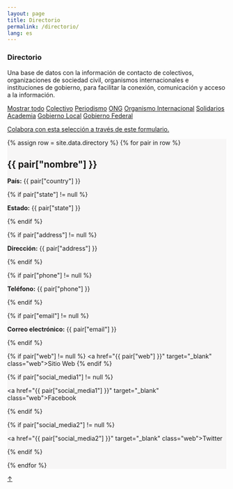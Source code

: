 ```yaml
---
layout: page
title: Directorio
permalink: /directorio/
lang: es
---
```


<h3>Directorio</h3>

<div class="directorio">
<p class="intro">Una base de datos con la información de contacto de colectivos, organizaciones de sociedad civil, organismos internacionales e instituciones de gobierno, para facilitar la conexión, comunicación y acceso a la información.</p>
</div>

<div class="side">
  <a href="#" class="tag factive" data-filter="all">Mostrar todo</a>
  <a href="#" class="tag" data-filter=".Colectivo">Colectivo</a>
  <a href="#" class="tag" data-filter=".Periodismo">Periodismo</a>
  <a href="#" class="tag" data-filter=".ONG">ONG</a>
  <a href="#" class="tag" data-filter=".OrganismoInternacional">Organismo Internacional</a>
  <a href="#" class="tag" data-filter=".Solidarios">Solidarios</a>
  <a href="#" class="tag" data-filter=".Academia">Academia</a>
  <a href="#" class="tag" data-filter=".GobiernoLocal">Gobierno Local</a>
  <a href="#" class="tag" data-filter=".GobiernoFederal">Gobierno Federal</a>
  <p><a href="https://docs.google.com/forms/d/e/1FAIpQLScdnabpVPwj69cMLOgStXH7L9rU802pSuIH_W3Z6DbKBPxA0w/viewform?usp=sf_link" target="_blank">Colabora con esta selección a través de este formulario.</a></p>  
</div>

<div class="directorio" style="background-color: #F7F6F6;">

{% assign row = site.data.directory %}
{% for pair in row %}

<!-- <div class="line animatable fadeInUp {{ pair["type"] }} {{ pair["country"] }}">-->
<div class="line {{ pair["type"] }} {{ pair["country"] }}">

  <h2>{{ pair["nombre"] }}</h2>

  <!--<p><strong>{{ pair["type"] }}</strong></p>-->
  <p><strong>País:</strong> {{ pair["country"] }}</p>

  {% if pair["state"] != null %}
    <p><strong>Estado:</strong> {{ pair["state"] }}</p>
  {% endif %}

  {% if pair["address"] != null %}
    <p><strong>Dirección:</strong> {{ pair["address"] }} </p>
  {% endif %}

  {% if pair["phone"] != null %}
    <p><strong>Teléfono:</strong> {{ pair["phone"] }}</p>
  {% endif %}

  {% if pair["email"] != null %}
    <p><strong>Correo electrónico:</strong> {{ pair["email"] }}</p>
  {% endif %}

  {% if pair["web"] != null %}
    <a href="{{ pair["web"] }}" target="_blank" class="web">Sitio Web</a>
  {% endif %}

  {% if pair["social_media1"] != null %}
    <p><a href="{{ pair["social_media1"] }}" target="_blank" class="web">Facebook</a></p>
  {% endif %}

  {% if pair["social_media2"] != null %}
    <p><a href="{{ pair["social_media2"] }}" target="_blank" class="web">Twitter</a></p>
  {% endif %}

  </div>

{% endfor %}
</div><!-- directorio -->


<a href="#" id="top">↑</a>
